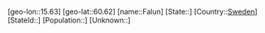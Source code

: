﻿---
location: [60.62,15.63]
type: City
tags:
- geo/City


SpocWebEntityId: 30132
isDeleted: false
confidential: public

---
[geo-lon::15.63]
[geo-lat::60.62]
[name::Falun]
[State::]
[Country::[Sweden](geo/Continent/Europe/Sweden.md)]
[StateId::]
[Population::]
[Unknown::]


